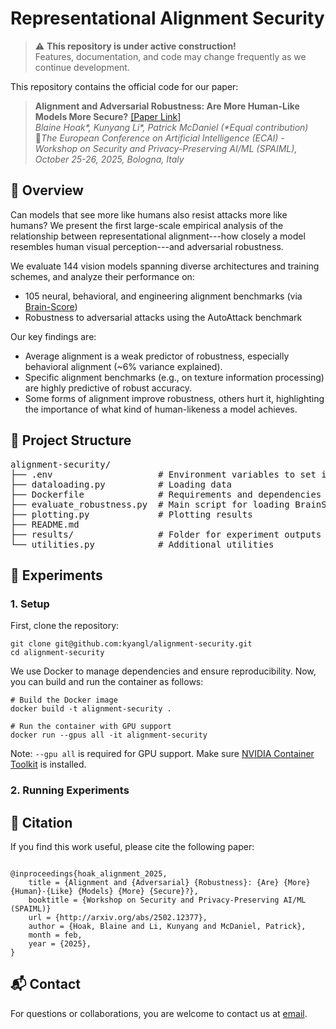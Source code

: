# Representational Alignment Security

> ⚠️ **This repository is under active construction!**  
> Features, documentation, and code may change frequently as we continue development.

This repository contains the official code for our paper: 
> **Alignment and Adversarial Robustness: Are More Human-Like Models More
> Secure?** [[Paper Link]](https://arxiv.org/abs/2502.12377) \
> *Blaine Hoak\*, Kunyang Li\*, Patrick McDaniel (\*Equal contribution)* \
> 📍*The European Conference on Artificial Intelligence (ECAI) - Workshop on
> Security and Privacy-Preserving AI/ML (SPAIML), October 25-26, 2025, Bologna, Italy*


## 📌 Overview
Can models that see more like humans also resist attacks more like humans? We
present the first large-scale empirical analysis of the relationship between
representational alignment---how closely a model resembles human visual
perception---and adversarial robustness. 

We evaluate 144 vision models spanning diverse architectures and training
schemes, and analyze their performance on: 
- 105 neural, behavioral, and engineering alignment benchmarks (via
  [Brain-Score](https://www.brain-score.org/))
- Robustness to adversarial attacks using the AutoAttack benchmark

Our key findings are: 
- Average alignment is a weak predictor of robustness, especially behavioral
  alignment (~6% variance explained).
- Specific alignment benchmarks (e.g., on texture information processing) are
  highly predictive of robust accuracy. 
- Some forms of alignment improve robustness, others hurt it, highlighting the
  importance of what kind of human-likeness a model achieves. 

## 📁 Project Structure

<pre>
alignment-security/
├── .env                    # Environment variables to set if using CHTC
├── dataloading.py          # Loading data
├── Dockerfile              # Requirements and dependencies
├── evaluate_robustness.py  # Main script for loading BrainScore data and attacking models
├── plotting.py             # Plotting results
├── README.md
├── results/                # Folder for experiment outputs and results
└── utilities.py            # Additional utilities
</pre>
</pre>
</pre>

## 🧪 Experiments
### 1. Setup
First, clone the repository: 
```
git clone git@github.com:kyangl/alignment-security.git
cd alignment-security
```
We use Docker to manage dependencies and ensure reproducibility. Now, you can build
and run the container as follows: 
```
# Build the Docker image 
docker build -t alignment-security . 

# Run the container with GPU support 
docker run --gpus all -it alignment-security
``` 

Note: `--gpu all` is required for GPU support. Make sure [NVIDIA Container
Toolkit](https://docs.nvidia.com/datacenter/cloud-native/container-toolkit/latest/install-guide.html)
is installed. 

### 2. Running Experiments

## 📎 Citation
If you find this work useful, please cite the following paper: 
```

@inproceedings{hoak_alignment_2025,
	title = {Alignment and {Adversarial} {Robustness}: {Are} {More} {Human}-{Like} {Models} {More} {Secure}?},
    booktitle = {Workshop on Security and Privacy-Preserving AI/ML (SPAIML)}
	url = {http://arxiv.org/abs/2502.12377},
	author = {Hoak, Blaine and Li, Kunyang and McDaniel, Patrick},
	month = feb,
	year = {2025},
}

```


## 📬 Contact
For questions or collaborations, you are welcome to contact us at [email]().